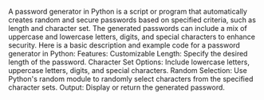A password generator in Python is a script or program that automatically creates random and secure passwords based on specified criteria, such as length and character set. The generated passwords can include a mix of uppercase and lowercase letters, digits, and special characters to enhance security. Here is a basic description and example code for a password generator in Python:
Features:
Customizable Length: Specify the desired length of the password.
Character Set Options: Include lowercase letters, uppercase letters, digits, and special characters.
Random Selection: Use Python's random module to randomly select characters from the specified character sets.
Output: Display or return the generated password.
